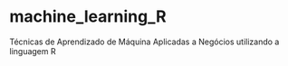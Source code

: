 # machine_learning_R
 Técnicas de Aprendizado de Máquina Aplicadas a Negócios utilizando a linguagem R
